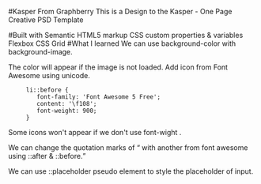 #Kasper From Graphberry
This is a Design to the Kasper - One Page Creative PSD Template

#Built with
Semantic HTML5 markup
CSS custom properties & variables
Flexbox
CSS Grid
#What I learned
We can use background-color with background-image.

The color will appear if the image is not loaded.
Add icon from Font Awesome using unicode.

         li::before {
            font-family: 'Font Awesome 5 Free';
            content: '\f108';
            font-weight: 900;
         }
Some icons won't appear if we don't use font-wight .

We can change the quotation marks of <q> with another from font awesome using ::after & ::before.

We can use ::placeholder pseudo element to style the placeholder of input.
